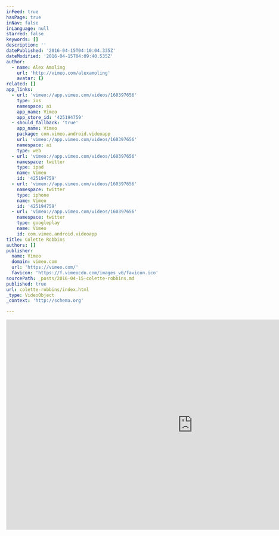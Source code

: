 ```yaml
---
inFeed: true
hasPage: true
inNav: false
inLanguage: null
starred: false
keywords: []
description: ''
datePublished: '2016-04-15T04:10:04.335Z'
dateModified: '2016-04-15T04:09:40.535Z'
author:
  - name: Alex Amoling
    url: 'http://vimeo.com/alexamoling'
    avatar: {}
related: []
app_links:
  - url: 'vimeo://app.vimeo.com/videos/160397656'
    type: ios
    namespace: ai
    app_name: Vimeo
    app_store_id: '425194759'
  - should_fallback: 'true'
    app_name: Vimeo
    package: com.vimeo.android.videoapp
    url: 'vimeo://app.vimeo.com/videos/160397656'
    namespace: ai
    type: web
  - url: 'vimeo://app.vimeo.com/videos/160397656'
    namespace: twitter
    type: ipad
    name: Vimeo
    id: '425194759'
  - url: 'vimeo://app.vimeo.com/videos/160397656'
    namespace: twitter
    type: iphone
    name: Vimeo
    id: '425194759'
  - url: 'vimeo://app.vimeo.com/videos/160397656'
    namespace: twitter
    type: googleplay
    name: Vimeo
    id: com.vimeo.android.videoapp
title: Colette Robbins
authors: []
publisher:
  name: Vimeo
  domain: vimeo.com
  url: 'https://vimeo.com/'
  favicon: 'https://f.vimeocdn.com/images_v6/favicon.ico'
sourcePath: _posts/2016-04-15-colette-robbins.md
published: true
url: colette-robbins/index.html
_type: VideoObject
_context: 'http://schema.org'

---
```

<iframe src="https://cdn.embedly.com/widgets/media.html?src=https%3A%2F%2Fplayer.vimeo.com%2Fvideo%2F160397656&amp;url=https%3A%2F%2Fvimeo.com%2F160397656&amp;image=http%3A%2F%2Fi.vimeocdn.com%2Fvideo%2F562379074_1280.jpg&amp;key=b7d04c9b404c499eba89ee7072e1c4f7&amp;type=text%2Fhtml&amp;schema=vimeo" width="1000" height="563" scrolling="no" frameborder="0" allowfullscreen="allowfullscreen" style=""></iframe>